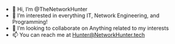 - 👋 Hi, I’m @TheNetworkHunter
- 👀 I’m interested in everything IT, Network Engineering, and Programming!
- 💞️ I’m looking to collaborate on Anything related to my interests
- 📫 You can reach me at Hunter@NetworkHunter.tech

<!---
TheNetworkHunter/TheNetworkHunter is a ✨ special ✨ repository because its `README.md` (this file) appears on your GitHub profile.
You can click the Preview link to take a look at your changes.
--->
